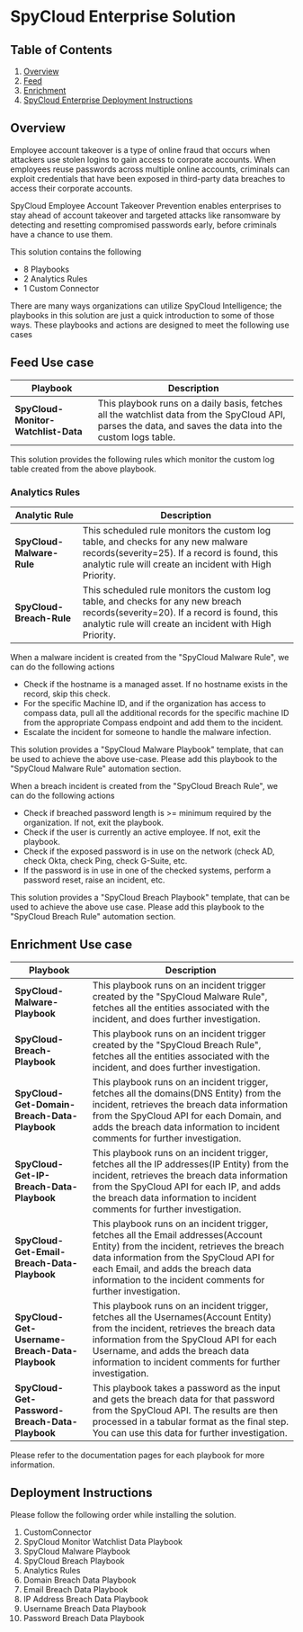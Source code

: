 # SpyCloud Enterprise Solution

## Table of Contents

1. [Overview](#overview)
2. [Feed](#feed)
3. [Enrichment](#enrichment)
4. [SpyCloud Enterprise Deployment Instructions](#deployorder)


<a name="overview">

## Overview
Employee account takeover is a type of online fraud that occurs when attackers use stolen logins to gain access to corporate accounts. When employees reuse passwords across multiple online accounts, criminals can exploit credentials that have been exposed in third-party data breaches to access their corporate accounts.

SpyCloud Employee Account Takeover Prevention enables enterprises to stay ahead of account takeover and targeted attacks like ransomware by detecting and resetting compromised passwords early, before criminals have a chance to use them.

This solution contains the following
- 8 Playbooks
- 2 Analytics Rules
- 1 Custom Connector

There are many ways organizations can utilize SpyCloud Intelligence; the playbooks in this solution are just a quick introduction to some of those ways. These playbooks and actions are designed to meet the following use cases

<a name="feed"></a>
## Feed Use case
| Playbook | Description |
| --------- | -------------- |
| **SpyCloud-Monitor-Watchlist-Data** | This playbook runs on a daily basis, fetches all the watchlist data from the SpyCloud API, parses the data, and saves the data into the custom logs table. |

This solution provides the following rules which monitor the custom log table created from the above playbook.

### Analytics Rules
| Analytic Rule | Description |
| --------- | -------------- |
| **SpyCloud-Malware-Rule** | This scheduled rule monitors the custom log table, and checks for any new malware records(severity=25). If a record is found, this analytic rule will create an incident with High Priority. |
| **SpyCloud-Breach-Rule** | This scheduled rule monitors the custom log table, and checks for any new breach records(severity=20). If a record is found, this analytic rule will create an incident with High Priority. |

When a malware incident is created from the "SpyCloud Malware Rule", we can do the following actions
- Check if the hostname is a managed asset. If no hostname exists in the record, skip this check. 
- For the specific Machine ID, and if the organization has access to compass data, pull all the additional records for the specific machine ID from the appropriate Compass endpoint and add them to the incident. 
- Escalate the incident for someone to handle the malware infection. 

This solution provides a "SpyCloud Malware Playbook" template, that can be used to achieve the above use-case. Please add this playbook to the "SpyCloud Malware Rule" automation section.

When a breach incident is created from the "SpyCloud Breach Rule", we can do the following actions
- Check if breached password length is >= minimum required by the organization. If not, exit the playbook. 
- Check if the user is currently an active employee. If not, exit the playbook. 
- Check if the exposed password is in use on the network (check AD, check Okta, check Ping, check G-Suite, etc. 
- If the password is in use in one of the checked systems, perform a password reset, raise an incident, etc. 

This solution provides a "SpyCloud Breach Playbook" template, that can be used to achieve the above use case. Please add this playbook to the "SpyCloud Breach Rule" automation section.

<a name="enrichment"></a>
## Enrichment Use case   

| Playbook | Description |
| --------- | -------------- |
| **SpyCloud-Malware-Playbook** | This playbook runs on an incident trigger created by the "SpyCloud Malware Rule", fetches all the entities associated with the incident, and does further investigation. |
| **SpyCloud-Breach-Playbook** | This playbook runs on an incident trigger created by the "SpyCloud Breach Rule", fetches all the entities associated with the incident, and does further investigation.|
| **SpyCloud-Get-Domain-Breach-Data-Playbook** | This playbook runs on an incident trigger, fetches all the domains(DNS Entity) from the incident, retrieves the breach data information from the SpyCloud API for each Domain, and adds the breach data information to incident comments for further investigation. |
| **SpyCloud-Get-IP-Breach-Data-Playbook** | This playbook runs on an incident trigger, fetches all the IP addresses(IP Entity) from the incident, retrieves the breach data information from the SpyCloud API for each IP, and adds the breach data information to incident comments for further investigation. |
| **SpyCloud-Get-Email-Breach-Data-Playbook** | This playbook runs on an incident trigger, fetches all the Email addresses(Account Entity) from the incident, retrieves the breach data information from the SpyCloud API for each Email, and adds the breach data information to the incident comments for further investigation. |
| **SpyCloud-Get-Username-Breach-Data-Playbook** | This playbook runs on an incident trigger, fetches all the Usernames(Account Entity) from the incident, retrieves the breach data information from the SpyCloud API for each Username, and adds the breach data information to incident comments for further investigation. |
| **SpyCloud-Get-Password-Breach-Data-Playbook** | This playbook takes a password as the input and gets the breach data for that password from the SpyCloud API. The results are then processed in a tabular format as the final step. You can use this data for further investigation. |

Please refer to the documentation pages for each playbook for more information.


<a name="deployorder"></a>
## Deployment Instructions

Please follow the following order while installing the solution.

1. CustomConnector
2. SpyCloud Monitor Watchlist Data Playbook
3. SpyCloud Malware Playbook
4. SpyCloud Breach Playbook
5. Analytics Rules
6. Domain Breach Data Playbook
7. Email Breach Data Playbook
8. IP Address Breach Data Playbook
9. Username Breach Data Playbook
10. Password Breach Data Playbook
